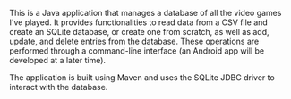 This is a Java application that manages a database of all the video games I've played. It provides functionalities to read data from a CSV file and create an SQLite database, or create one from scratch, as well as add, update, and delete entries from the database. These operations are performed through a command-line interface (an Android app will be developed at a later time).

The application is built using Maven and uses the SQLite JDBC driver to interact with the database.
